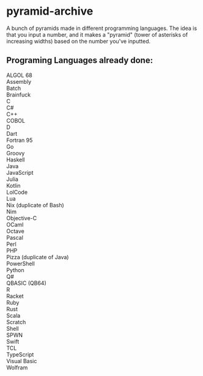 # pyramid-archive
A bunch of pyramids made in different programming languages. The idea is that you input a number, and it makes a "pyramid" (tower of asterisks of increasing widths) based on the number you've inputted.

## Programing Languages already done:
ALGOL 68  
Assembly  
Batch  
Brainfuck  
C  
C#  
C++   
COBOL  
D  
Dart  
Fortran 95  
Go  
Groovy  
Haskell   
Java  
JavaScript   
Julia  
Kotlin  
LolCode  
Lua  
Nix (duplicate of Bash)  
Nim  
Objective-C  
OCaml  
Octave  
Pascal  
Perl  
PHP  
Pizza (duplicate of Java)  
PowerShell  
Python  
Q#  
QBASIC (QB64)  
R  
Racket  
Ruby  
Rust  
Scala  
Scratch  
Shell  
SPWN  
Swift  
TCL  
TypeScript  
Visual Basic  
Wolfram  
